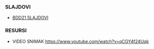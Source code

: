 ### SLAJDOVI 

- [BDD21 SLAJDOVI](BDD21.pdf)

### RESURSI
- VIDEO SNIMAK https://www.youtube.com/watch?v=qCGY4f24Uqk


